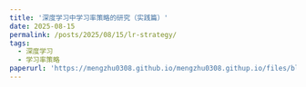 ```yaml
---
title: '深度学习中学习率策略的研究（实践篇）'
date: 2025-08-15
permalink: /posts/2025/08/15/lr-strategy/
tags:
  - 深度学习
  - 学习率策略
paperurl: 'https://mengzhu0308.github.io/mengzhu0308.githup.io/files/blog/lr-strategy/2025-08-15-lr-strategy.pdf'
---
```

